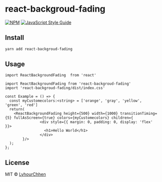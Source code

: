 # react-backgroud-fading

[![NPM](https://img.shields.io/npm/v/react-backgroud-fading.svg)](https://www.npmjs.com/package/react-backgroud-fading) [![JavaScript Style Guide](https://img.shields.io/badge/code_style-standard-brightgreen.svg)](https://standardjs.com)

## Install

```bash
yarn add react-backgroud-fading
```

## Usage

```tsx
import ReactBackgroundFading  from 'react'

import ReactBackgroundFading from 'react-backgroud-fading'
import 'react-backgroud-fading/dist/index.css'

const Example = () => {
  const myCustomecolors:<string> = ['orange', 'gray', 'yellow', 'green', 'red']
  return(
    <ReactBackgroundFading height={500} width={1000} transitionTiming={5} fullAsScreen={true} colors={myCustomecolors} children={
                <div style={{ margin: 0, padding: 0, display: 'flex' }}>
                  <h1>Hello World</h1>
                </div>
        }/>
  );
};
```

## License

MIT © [LyhourChhen](https://github.com/LyhourChhen)
